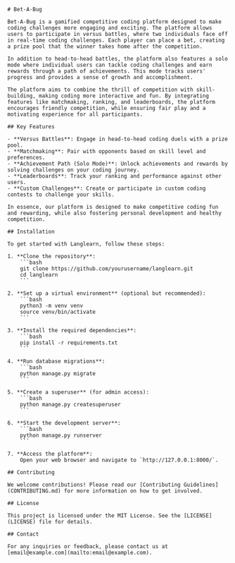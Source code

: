     # Bet-A-Bug

    Bet-A-Bug is a gamified competitive coding platform designed to make coding challenges more engaging and exciting. The platform allows users to participate in versus battles, where two individuals face off in real-time coding challenges. Each player can place a bet, creating a prize pool that the winner takes home after the competition.

    In addition to head-to-head battles, the platform also features a solo mode where individual users can tackle coding challenges and earn rewards through a path of achievements. This mode tracks users' progress and provides a sense of growth and accomplishment.

    The platform aims to combine the thrill of competition with skill-building, making coding more interactive and fun. By integrating features like matchmaking, ranking, and leaderboards, the platform encourages friendly competition, while ensuring fair play and a motivating experience for all participants.

    ## Key Features

    - **Versus Battles**: Engage in head-to-head coding duels with a prize pool.
    - **Matchmaking**: Pair with opponents based on skill level and preferences.
    - **Achievement Path (Solo Mode)**: Unlock achievements and rewards by solving challenges on your coding journey.
    - **Leaderboards**: Track your ranking and performance against other users.
    - **Custom Challenges**: Create or participate in custom coding contests to challenge your skills.

    In essence, our platform is designed to make competitive coding fun and rewarding, while also fostering personal development and healthy competition.

    ## Installation

    To get started with Langlearn, follow these steps:

    1. **Clone the repository**:
        ```bash
        git clone https://github.com/yourusername/langlearn.git
        cd langlearn
        ```

    2. **Set up a virtual environment** (optional but recommended):
        ```bash
        python3 -m venv venv
        source venv/bin/activate
        ```

    3. **Install the required dependencies**:
        ```bash
        pip install -r requirements.txt
        ```

    4. **Run database migrations**:
        ```bash
        python manage.py migrate
        ```

    5. **Create a superuser** (for admin access):
        ```bash
        python manage.py createsuperuser
        ```

    6. **Start the development server**:
        ```bash
        python manage.py runserver
        ```

    7. **Access the platform**:
        Open your web browser and navigate to `http://127.0.0.1:8000/`.

    ## Contributing

    We welcome contributions! Please read our [Contributing Guidelines](CONTRIBUTING.md) for more information on how to get involved.

    ## License

    This project is licensed under the MIT License. See the [LICENSE](LICENSE) file for details.

    ## Contact

    For any inquiries or feedback, please contact us at [email@example.com](mailto:email@example.com).
